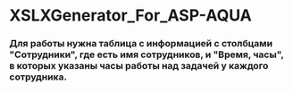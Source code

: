 # XSLXGenerator_For_ASP-AQUA
### Для работы нужна таблица с информацией с столбцами "Сотрудники", где есть имя сотрудников, и "Время, часы", в которых указаны часы работы над задачей у каждого сотрудника.
